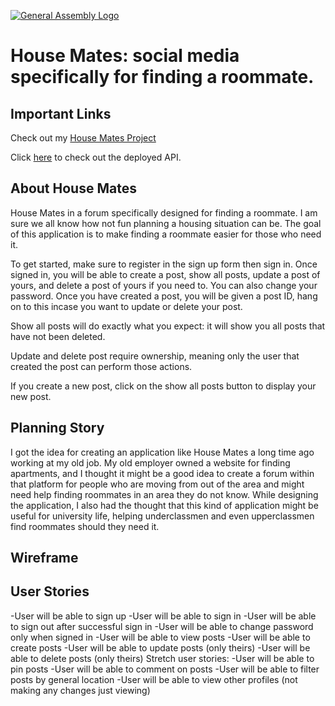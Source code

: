 [![General Assembly Logo](https://camo.githubusercontent.com/1a91b05b8f4d44b5bbfb83abac2b0996d8e26c92/687474703a2f2f692e696d6775722e636f6d2f6b6538555354712e706e67)](https://generalassemb.ly/education/web-development-immersive)

# House Mates: social media specifically for finding a roommate.

## Important Links

Check out my [House Mates Project](https://jbeecy.github.io/house-mates/)

Click [here](https://github.com/jbeecy/house-mates-api) to check out the deployed API.

## About House Mates

House Mates in a forum specifically designed for finding a roommate. I am sure we all know how not fun planning a housing situation can be. The goal of this application is to make finding a roommate easier for those who need it. 

To get started, make sure to register in the sign up form then sign in. Once signed in, you will be able to create a post, show all posts, update a post of yours, and delete a post of yours if you need to. You can also change your password. Once you have created a post, you will be given a post ID, hang on to this incase you want to update or delete your post. 

Show all posts will do exactly what you expect: it will show you all posts that have not been deleted. 

Update and delete post require ownership, meaning only the user that created the post can perform those actions.

If you create a new post, click on the show all posts button to display your new post.

## Planning Story

I got the idea for creating an application like House Mates a long time ago working at my old job. My old employer owned a website for finding apartments, and I thought it might be a good idea to create a forum within that platform for people who are moving from out of the area and might need help finding roommates in an area they do not know. While designing the application, I also had the thought that this kind of application might be useful for university life, helping underclassmen and even upperclassmen find roommates should they need it.

## Wireframe

## User Stories
-User will be able to sign up
-User will be able to sign in
-User will be able to sign out after successful sign in
-User will be able to change password only when signed in
-User will be able to view posts
-User will be able to create posts
-User will be able to update posts (only theirs)
-User will be able to delete posts (only theirs)
Stretch user stories:
-User will be able to pin posts
-User will be able to comment on posts
-User will be able to filter posts by general location
-User will be able to view other profiles (not making any changes just viewing)


